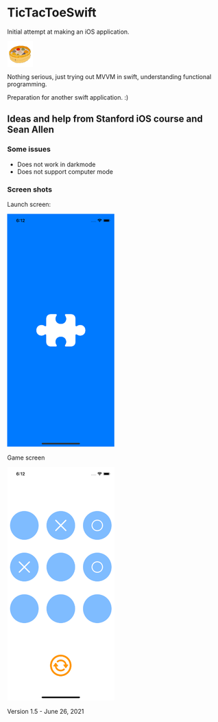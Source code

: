 # TicTacToeSwift
Initial attempt at making an iOS application.

<img src="./TicTacToe/Assets.xcassets/AppIcon.appiconset/Bao120 2.png" alt="image" style="zoom:50%;" align = "center"/>

Nothing serious, just trying out MVVM in swift, understanding functional programming. 

Preparation for another swift application. :) 

## Ideas and help from Stanford iOS course and Sean Allen

### Some issues

- Does not work in darkmode
- Does not support computer mode

### Screen shots

Launch screen:

<img src="./src/launch.png" alt="image" style="zoom:50%;" width=500px />

Game screen

<img src="./src/game.png" alt="image" style="zoom:50%;" width=500px/>

Version 1.5 - June 26, 2021

